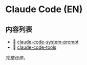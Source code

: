 # Claude Code (EN)

## 内容列表

- 📄 [claude-code-system-prompt](/en/en/claude-code/claude-code-system-prompt.md)
- 📄 [claude-code-tools](/en/en/claude-code/claude-code-tools.md)


*完整还原。*